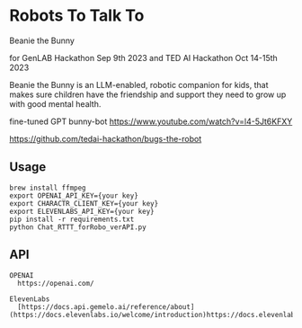 # Robots To Talk To 
Beanie the Bunny


for GenLAB Hackathon Sep 9th 2023
and TED AI Hackathon Oct 14-15th 2023

Beanie the Bunny is an LLM-enabled, robotic companion for kids, that makes sure children have the friendship and support they need to grow up with good mental health.

fine-tuned GPT bunny-bot
https://www.youtube.com/watch?v=l4-5Jt6KFXY

https://github.com/tedai-hackathon/bugs-the-robot
## Usage
```
brew install ffmpeg
export OPENAI_API_KEY={your key}
export CHARACTR_CLIENT_KEY={your key}
export ELEVENLABS_API_KEY={your key}
pip install -r requirements.txt
python Chat_RTTT_forRobo_verAPI.py
```


## API
```
OPENAI  
  https://openai.com/
  
ElevenLabs        
  [https://docs.api.gemelo.ai/reference/about](https://docs.elevenlabs.io/welcome/introduction)https://docs.elevenlabs.io/welcome/introduction
```

